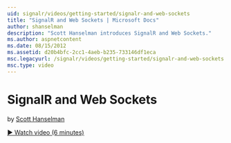 ```yaml
---
uid: signalr/videos/getting-started/signalr-and-web-sockets
title: "SignalR and Web Sockets | Microsoft Docs"
author: shanselman
description: "Scott Hanselman introduces SignalR and Web Sockets."
ms.author: aspnetcontent
ms.date: 08/15/2012
ms.assetid: d20b4bfc-2cc1-4aeb-b235-733146df1eca
msc.legacyurl: /signalr/videos/getting-started/signalr-and-web-sockets
msc.type: video
---
```

SignalR and Web Sockets
====================
by [Scott Hanselman](https://github.com/shanselman)

[&#9654; Watch video (6 minutes)](https://channel9.msdn.com/Blogs/ASP-NET-Site-Videos/signalr-and-web-sockets)
